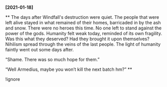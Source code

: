 **[2021-01-18]**

**
The days after Windfall's destruction were quiet. The people that were left alive stayed in what 
remained of their homes, barricaded in by the ash and snow. There were no heroes this time. No one left to stand against the power of the gods. Humanity felt weak today, reminded of its own fragility. Was this what they deserved? Had they brought it upon themselves? Nihilism spread through the veins of the last people. The light of humanity faintly went out some days after. 

“Shame. There was so much hope for them.” 

“Well Armedius, maybe you won’t kill the next batch hm?”
**


!ignore